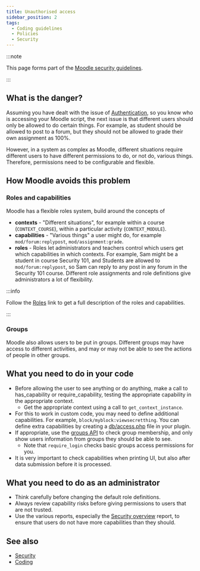 ```yaml
---
title: Unauthorised access
sidebar_position: 2
tags:
  - Coding guidelines
  - Policies
  - Security
---
```


:::note

This page forms part of the [Moodle security guidelines](../security).

:::

## What is the danger?

Assuming you have dealt with the issue of [Authentication](./unauthenticated-access), so you know who is accessing your Moodle script, the next issue is that different users should only be allowed to do certain things. For example, as student should be allowed to post to a forum, but they should not be allowed to grade their own assignment as 100%.

However, in a system as complex as Moodle, different situations require different users to have different permissions to do, or not do, various things. Therefore, permissions need to be configurable and flexible.

## How Moodle avoids this problem

### Roles and capabilities

Moodle has a flexible roles system, build around the concepts of

- **contexts** - "Different situations", for example within a course (`CONTEXT_COURSE`), within a particular activity (`CONTEXT_MODULE`).
- **capabilities** - "Various things" a user might do, for example `mod/forum:replypost`, `mod/assignment:grade`.
- **roles** - Roles let administrators and teachers control which users get which capabilities in which contexts. For example, Sam might be a student in course Security 101, and Students are allowed to `mod/forum:replypost`, so Sam can reply to any post in any forum in the Security 101 course. Different role assignments and role definitions give administrators a lot of flexibility.

:::info

Follow the [Roles](/docs/apis/subsystems/roles) link to get a full description of the roles and capabilities.

:::

### Groups

Moodle also allows users to be put in groups. Different groups may have access to different activities, and may or may not be able to see the actions of people in other groups.

## What you need to do in your code

- Before allowing the user to see anything or do anything, make a call to has_capability or require_capability, testing the appropriate capability in the appropriate context.
  - Get the appropriate context using a call to `get_context_instance`.
- For this to work in custom code, you may need to define additional capabilities. For example, `block/myblock:viewsecretthing`. You can define extra capabilities by creating a [db/access.php](/docs/apis/commonfiles#dbaccessphp) file in your plugin.
- If appropriate, use the [groups API](/docs/apis/subsystems/group/) to check group membership, and only show users information from groups they should be able to see.
  - Note that `require_login` checks basic groups access permissions for you.
- It is very important to check capabilities when printing UI, but also after data submission before it is processed.

## What you need to do as an administrator

- Think carefully before changing the default role definitions.
- Always review capability risks before giving permissions to users that are not trusted.
- Use the various reports, especially the [Security overview](https://docs.moodle.org/en/Security_overview) report, to ensure that users do not have more capabilities than they should.

## See also

- [Security](../security)
- [Coding](/general/development/policies)
